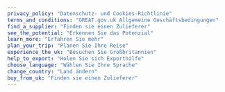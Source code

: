 ```yaml
---
privacy_policy: "Datenschutz- und Cookies-Richtlinie"
terms_and_conditions: "GREAT.gov.uk Allgemeine Geschäftsbedingungen"
find_a_supplier: "Finden sie einen Zulieferer"
see_the_potential: "Erkennen Sie das Potenzial"
learn_more: "Erfahren Sie mehr"
plan_your_trip: "Planen Sie Ihre Reise"
experience_the_uk: "Besuchen Sie Großbritannien"
help_to_export: "Holen Sie sich Exporthilfe"
choose_language: "Wählen Sie Ihre Sprache"
change_country: "Land ändern"
buy_from_uk: "Finden sie einen Zulieferer"
---
```

